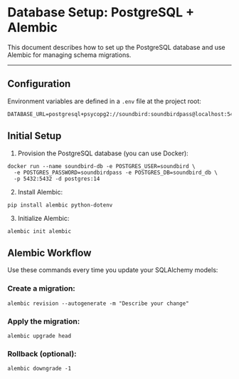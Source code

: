 # Database Setup: PostgreSQL + Alembic

This document describes how to set up the PostgreSQL database and use Alembic for managing schema migrations.

---

## Configuration

Environment variables are defined in a `.env` file at the project root:

```env
DATABASE_URL=postgresql+psycopg2://soundbird:soundbirdpass@localhost:5432/soundbird_db
```

## Initial Setup

1. Provision the PostgreSQL database (you can use Docker):

```
docker run --name soundbird-db -e POSTGRES_USER=soundbird \
  -e POSTGRES_PASSWORD=soundbirdpass -e POSTGRES_DB=soundbird_db \
  -p 5432:5432 -d postgres:14
```

2. Install Alembic:

```
pip install alembic python-dotenv
```

3. Initialize Alembic:

```
alembic init alembic
```

## Alembic Workflow

Use these commands every time you update your SQLAlchemy models:

### Create a migration:

```
alembic revision --autogenerate -m "Describe your change"
```

### Apply the migration:

```
alembic upgrade head
```

### Rollback (optional):

```
alembic downgrade -1
```
